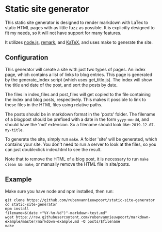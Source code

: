 # Static site generator

This static site generator is designed to render markdown with LaTex to static HTML pages with as little fuzz as possible. It is explicitly designed to fit my needs, so it will not have support for many features.

It utilizes [node.js](https://github.com/nodejs/node), [remark](https://github.com/remarkjs/remark), and [KaTeX](https://github.com/KaTeX/KaTeX), and uses make to generate the site.


## Configuration

This generator will create a site with just two types of pages. An index page, which contains a list of links to blog entries. This page is generated by the generate_index script (which uses get_title.js). The index will show the title and date of the post, and sort the posts by date.

The files in index_files and post_files will get copied to the file containing the index and blog posts, respectively. This makes it possible to link to these files in the HTML files using relative paths.

The posts should be in markdown format in the 'posts' folder. The filename of a blogpost should be prefixed with a date in the form `yyyy-mm-dd`, and should have the 'md' extension. So a filename should look like: `2019-12-07-my-title`.

To generate the site, simply run `make`. A folder 'site' will be generated, which contains your site. You don't need to run a server to look at the files, so you can just doubleclick index.html to see the result.

Note that to remove the HTML of a blog post, it is necessary to run `make clean && make`, or manually remove the HTML file in site/posts.


## Example

Make sure you have node and npm installed, then run:

	git clone https://github.com/rubenvannieuwpoort/static-site-generator
	cd static-site-generator
	npm install
	filename=$(date +"%Y-%m-%d")"-markdown-test.md"
	wget https://raw.githubusercontent.com/rubenvannieuwpoort/markdown-example/master/markdown-example.md -O posts/$filename
	make


